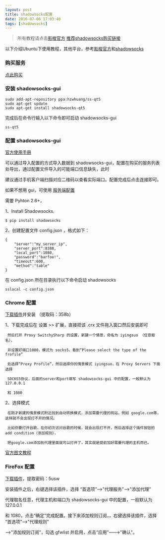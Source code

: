```yaml
---
layout: post
title: shadowsocks配置
date: 2016-07-06 17:03:40
tags: [shadowsocks]
---
```


>所有教程请点击[影梭官方](http://www.iyingsuo.com/help.html)
[推荐shadowsocks购买链接](https://www.abclite.net/aff.php?aff=226)

以下介绍Ubuntu下使用教程，其他平台，参考[影梭官方](http://www.iyingsuo.com/help.html)和[shadowsocks](https://github.com/shadowsocks/shadowsocks-qt5/wiki/%E5%AE%89%E8%A3%85%E6%8C%87%E5%8D%97)

### 购买服务
   [点此购买](https://www.abclite.net/aff.php?aff=226)

### 安装 shadowsocks-gui
```
sudo add-apt-repository ppa:hzwhuang/ss-qt5
sudo apt-get update
sudo apt-get install shadowsocks-qt5
```
完成后在命令行输入以下命令即可启动 shadowsocks-gui
```
ss-qt5
```

### 配置 shadowsocks-gui

[官方使用手册](https://github.com/shadowsocks/shadowsocks-qt5/wiki/%E4%BD%BF%E7%94%A8%E6%89%8B%E5%86%8C)

可以通过导入配置的方式导入数据到 shadowsocks-gui，配置在购买的服务列表处导出，通过配置文件导入的可能端口信息缺失，此时

建议通过手机客户端扫描对应二维码以查看实际端口。配置完成后点击连接即可。

如果不想用 gui，可使用 [服务端配置](http://www.iyingsuo.com/download.html)

需要 Pyhton 2.6+，

1、Install Shadowsocks.
```
$ pip install shadowsocks
```
2、创建配置文件 config.json ，格式如下：
```
{
    "server":"my_server_ip",
    "server_port":8388,
    "local_port":1080,
    "password":"barfoo!",
    "timeout":600,
    "method":"table"
}
```
在 config.json 所在目录执行以下命令启动 shadowsocks
```
sslocal -c config.json
```


### Chrome 配置

[下载插件](https://yunpan.cn/cBFZxVTrIpBEe )并安装
（提取码：358b）

1、下载完成后在 设置 >> 扩展，直接把该 .crx 文件拖入窗口然后安装即可

	 然后打开 Proxy SwitchySharp 的设置，新建一个情景，命名为 iyingsuo （任意取名），

	 并设置好端口1080，模式为 socks5，看到“Please select the type of the frofile”

	 处选择“Proxy Profile”，然后选择你的情景模式 iyingsuo，在 Proxy Servers 下面选择

	 SOCKS5协议，后面的server和port填写 shadowsocks-gui 中的配置，一般默认为 127.0.0.1

	 和 1080

2、选择模式

	 在刚才新建的情景模式附近找到自动转换模式，添加需要代理的网站，例如 google.com等，这样就不会出现打不开的情况。

	 比如你要打开谷歌，在你初次访问谷歌的时候，就会出现打不开，然后选择这个插件按钮的 add condition（添加规则），

	 把google.com添加到代理里面就可以打开了，其实就是提前加好需要代理的主机而已。

 [官方图文教程](http://www.iyingsuo.com/chrome-shadowsocks-tutorials.html)

### FireFox 配置

[下载插件](http://pan.baidu.com/s/1bn2Refd)，提取密码：5usw

安装插件之后，右键选择该插件，选择 “首选项”-->"代理服务"-->"添加代理"

代理取名任意，代理主机和端口为 shadowsocks-gui 中的配置，一般默认为 127.0.0.1

和 1080，点击“确定”完成配置。接下来添加规则订阅，，右键选择该插件，选择 “首选项”-->"代理规则"

-->"添加规则订阅"，勾选 gfwlist 并启用，点击“应用”--->"确认"。
